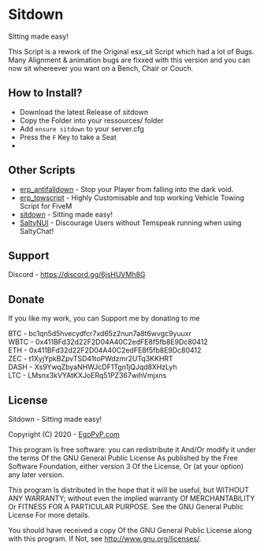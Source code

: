 # Sitdown
Sitting made easy!

This Script is a rework of the Original esx_sit Script which had a lot of Bugs. Many Alignment & animation bugs are fixxed with this version and you can now sit whereever you want on a  Bench, Chair or Couch.

## How to Install?
- Download the latest Release of sitdown
- Copy the Folder into your ressources/ folder
- Add `ensure sitdown` to your server.cfg
- Press the `F` Key to take a Seat
- 
## Other Scripts

- [erp_antifalldown](https://github.com/EgoPvP/erp_antifalldown) - Stop your Player from falling into the dark void.
- [erp_towscript](https://github.com/EgoPvP/erp_towscript) - Highly Customisable and top working Vehicle Towing Script for FiveM
- [sitdown](https://github.com/EgoPvP/sitdown) - Sitting made easy!
- [SaltyNUI](https://github.com/EgoPvP/SaltyNUI) - Discourage Users without Temspeak running when using SaltyChat!

## Support

Discord - https://discord.gg/6jsHUVMh8G

## Donate
If you like my work, you can Support me by donating to me

BTC - bc1qn5d5hvecydfcr7xd65z2nun7a8t6wvgc9yuuxr <br>
WBTC - 0x411BFd32d22F2D04A40C2edFE8f5fb8E9Dc80412 <br>
ETH - 0x411BFd32d22F2D04A40C2edFE8f5fb8E9Dc80412 <br>
ZEC - t1XyjYpkBZpvTSD41toPWdzmr2UTq3KKHRT <br>
DASH - Xs9YwqZbyaNHWJcDF1Tgn1jQJqd8XHzLyh <br>
LTC - LMsnx3kVYAtKXJoERq51PZ367wihVmjxns <br>

## License

Sitdown - Sitting made easy!

Copyright (C) 2020 - [EgoPvP.com](https://egopvp.com)

This program Is free software: you can redistribute it And/Or modify it under the terms Of the GNU General Public License As published by the Free Software Foundation, either version 3 Of the License, Or (at your option) any later version.

This program Is distributed In the hope that it will be useful, but WITHOUT ANY WARRANTY; without even the implied warranty Of MERCHANTABILITY Or FITNESS FOR A PARTICULAR PURPOSE. See the GNU General Public License For more details.

You should have received a copy Of the GNU General Public License along with this program. If Not, see http://www.gnu.org/licenses/.
